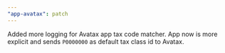 ```yaml
---
"app-avatax": patch
---
```


Added more logging for Avatax app tax code matcher. App now is more explicit and sends `P0000000` as default tax class id to Avatax.
